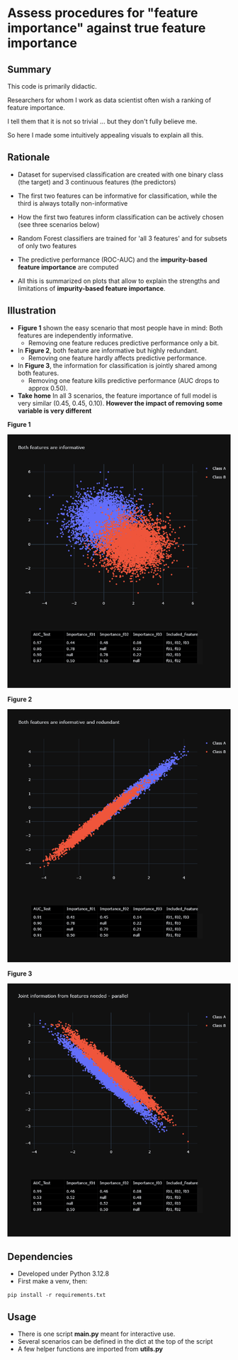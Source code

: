 # Assess procedures for "feature importance" against true feature importance

## Summary
This code is primarily didactic. 

Researchers for whom I work as data scientist often wish a ranking of feature importance.

I tell them that it is not so trivial ... but they don't fully believe me.

So here I made some intuitively appealing visuals to explain all this. 


## Rationale

*  Dataset for supervised classification are created with one binary class (the target) and 3 continuous features (the predictors)

*  The first two features can be informative for classification, while the third is always totally non-informative

*  How the first two features inform classification can be actively chosen (see three scenarios below)

*  Random Forest classifiers are trained for 'all 3 features' and for subsets of only two features 

*  The predictive performance (ROC-AUC) and the **impurity-based feature importance** are computed

*  All this is summarized on plots that allow to explain the strengths and limitations of **impurity-based feature importance**.

## Illustration

*  **Figure 1** shown the easy scenario that most people have in mind: Both features are independently informative.
    * Removing one feature reduces predictive performance only a bit.
*  In **Figure 2**, both feature are informative but highly redundant.
    * Removing one feature hardly affects predictive performance.
*  In **Figure 3**, the information for classification is jointly shared among both features.
    * Removing one feature kills predictive performance (AUC drops to approx 0.50).
* **Take home** In all 3 scenarios, the feature importance of full model is very similar (0.45, 0.45, 0.10). **However the impact of removing some variable is very different** 


**Figure 1**

![](./pics/figure01.png)

**Figure 2**

![](./pics/figure02.png)

**Figure 3**

![](./pics/figure03.png)


## Dependencies
* Developed under Python 3.12.8
* First make a venv, then:
```
pip install -r requirements.txt
```

## Usage
* There is one script **main.py** meant for interactive use.
* Several scenarios can be defined in the dict at the top of the script
* A few helper functions are imported from **utils.py**


